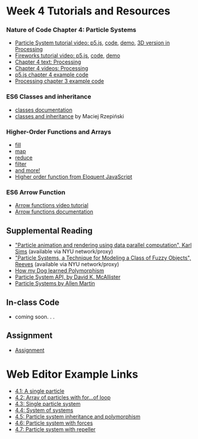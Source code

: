 # Week 4 Tutorials and Resources

### Nature of Code Chapter 4: Particle Systems
* [Particle System tutorial video: p5.js](https://www.youtube.com/watch?v=UcdigVaIYAk), [code](https://github.com/CodingTrain/website/tree/master/CodingChallenges/CC_78_Simple_Particle_System), [demo](http://thecodingtrain.com/CodingChallenges//CC_78_Simple_Particle_System), [3D version in Processing](https://github.com/CodingTrain/website/tree/master/CodingChallenges/CC_27_FireWorks_3D)
* [Fireworks tutorial video: p5.js](https://www.youtube.com/watch?v=CKeyIbT3vXI), [code](https://github.com/CodingTrain/website/tree/master/CodingChallenges/CC_27_Fireworks_2D_p5), [demo](http://thecodingtrain.com/CodingChallenges/CC_27_Fireworks_2D_p5/)
* [Chapter 4 text: Processing](http://natureofcode.com/book/chapter-4-particle-systems/)
* [Chapter 4 videos: Processing](https://www.youtube.com/playlist?list=PLRqwX-V7Uu6Z9hI4mSgx2FlE5w8zvjmEy)
* [p5.js chapter 4 example code](https://github.com/shiffman/The-Nature-of-Code-Examples-p5.js/tree/master/chp04_systems)
* [Processing chapter 3 example code](https://github.com/shiffman/The-Nature-of-Code-Examples/tree/master/chp04_systems)

### ES6 Classes and inheritance
* [classes documentation](https://developer.mozilla.org/en-US/docs/Web/JavaScript/Reference/Classes)
* [classes and inheritance](https://medium.com/ecmascript-2015/es6-classes-and-inheritance-607804080906) by Maciej Rzepiński


### Higher-Order Functions and Arrays
* [fill](https://developer.mozilla.org/en-US/docs/Web/JavaScript/Reference/Global_Objects/Array/fill)
* [map](https://developer.mozilla.org/en-US/docs/Web/JavaScript/Reference/Global_Objects/Array/map)
* [reduce](https://developer.mozilla.org/en-US/docs/Web/JavaScript/Reference/Global_Objects/Array/reduce)
* [filter](https://developer.mozilla.org/en-US/docs/Web/JavaScript/Reference/Global_Objects/Array/filter)
* [and more!](https://developer.mozilla.org/en-US/docs/Web/JavaScript/Reference/Global_Objects/Array)
* [Higher order function from Eloquent JavaScript](http://eloquentjavascript.net/05_higher_order.html)

### ES6 Arrow Function
* [Arrow functions video tutorial](https://www.youtube.com/watch?v=mrYMzpbFz18)
* [Arrow functions documentation](https://developer.mozilla.org/en-US/docs/Web/JavaScript/Reference/Functions/Arrow_functions)

## Supplemental Reading
* ["Particle animation and rendering using data parallel computation", Karl Sims](http://doi.acm.org/10.1145/97879.97923) (available via NYU network/proxy)
* ["Particle Systems, a Technique for Modeling a Class of Fuzzy Objects", Reeves](http://doi.acm.org/10.1145/357318.357320) (available via NYU network/proxy)
* [How my Dog learned Polymorphism](http://www.javaranch.com/campfire/StoryPoly.jsp)
* [Particle System API, by David K. McAllister](http://www.siggraph.org/education/materials/HyperGraph/animation/particle.htm)
* [Particle Systems by Allen Martin](http://web.cs.wpi.edu/~matt/courses/cs563/talks/psys.html)

## In-class Code
* coming soon. . .

## Assignment
* [Assignment](https://github.com/shiffman/NOC-S18/wiki/Homework-4)

# Web Editor Example Links
* [4.1: A single particle](http://alpha.editor.p5js.org/natureofcode/sketches/B1GoIg-ug)
* [4.2: Array of particles with for...of loop](http://alpha.editor.p5js.org/natureofcode/sketches/B1tgPxW_e)
* [4.3: Single particle system](http://alpha.editor.p5js.org/natureofcode/sketches/B1YOPxbdl)
* [4.4: System of systems](http://alpha.editor.p5js.org/natureofcode/sketches/BJYldlbOg)
* [4.5: Particle system inheritance and polymorphism](http://alpha.editor.p5js.org/natureofcode/sketches/rkJJFxbOe)
* [4.6: Particle system with forces](http://alpha.editor.p5js.org/natureofcode/sketches/rkrHFebul)
* [4.7: Particle system with repeller](http://alpha.editor.p5js.org/natureofcode/sketches/rkVTFxZ_e)

